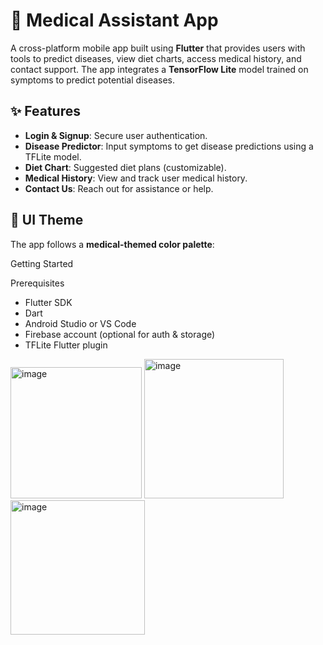 # 🏥 Medical Assistant App

A cross-platform mobile app built using **Flutter** that provides users with tools to predict diseases, view diet charts, access medical history, and contact support. The app integrates a **TensorFlow Lite** model trained on symptoms to predict potential diseases.

## ✨ Features

-  **Login & Signup**: Secure user authentication.
-  **Disease Predictor**: Input symptoms to get disease predictions using a TFLite model.
-  **Diet Chart**: Suggested diet plans (customizable).
-  **Medical History**: View and track user medical history.
-  **Contact Us**: Reach out for assistance or help.

## 🎨 UI Theme

The app follows a **medical-themed color palette**:


Getting Started

Prerequisites

- Flutter SDK
- Dart
- Android Studio or VS Code
- Firebase account (optional for auth & storage)
- TFLite Flutter plugin


<img width="210" alt="image" src="https://github.com/user-attachments/assets/4ddf5eef-52ea-4132-a140-666c26c8a315" />















<img width="223" alt="image" src="https://github.com/user-attachments/assets/f7911c4b-3877-4e15-80bb-38147aed8088" />


















<img width="215" alt="image" src="https://github.com/user-attachments/assets/d453a199-862c-40b3-a417-ac8f16932c37" />


